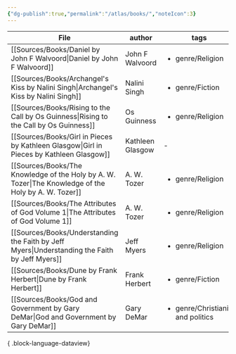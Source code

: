 ```yaml
---
{"dg-publish":true,"permalink":"/atlas/books/","noteIcon":3}
---
```


| File                                                                                                    | author           | tags                                              |
| ------------------------------------------------------------------------------------------------------- | ---------------- | ------------------------------------------------- |
| [[Sources/Books/Daniel by John F Walvoord\|Daniel by John F Walvoord]]                               | John F Walvoord  | <ul><li>genre/Religion</li></ul>                  |
| [[Sources/Books/Archangel's Kiss by Nalini Singh\|Archangel's Kiss by Nalini Singh]]                 | Nalini Singh     | <ul><li>genre/Fiction</li></ul>                   |
| [[Sources/Books/Rising to the Call by Os Guinness\|Rising to the Call by Os Guinness]]               | Os Guinness      | <ul><li>genre/Religion</li></ul>                  |
| [[Sources/Books/Girl in Pieces by Kathleen Glasgow\|Girl in Pieces by Kathleen Glasgow]]             | Kathleen Glasgow | \-                                                |
| [[Sources/Books/The Knowledge of the Holy by A. W. Tozer\|The Knowledge of the Holy by A. W. Tozer]] | A. W. Tozer      | <ul><li>genre/Religion</li></ul>                  |
| [[Sources/Books/The Attributes of God Volume 1\|The Attributes of God Volume 1]]                     | A. W. Tozer      | <ul><li>genre/Religion</li></ul>                  |
| [[Sources/Books/Understanding the Faith by Jeff Myers\|Understanding the Faith by Jeff Myers]]       | Jeff Myers       | <ul><li>genre/Religion</li></ul>                  |
| [[Sources/Books/Dune by Frank Herbert\|Dune by Frank Herbert]]                                       | Frank Herbert    | <ul><li>genre/Fiction</li></ul>                   |
| [[Sources/Books/God and Government by Gary DeMar\|God and Government by Gary DeMar]]                 | Gary DeMar       | <ul><li>genre/Christianity and politics</li></ul> |

{ .block-language-dataview}
